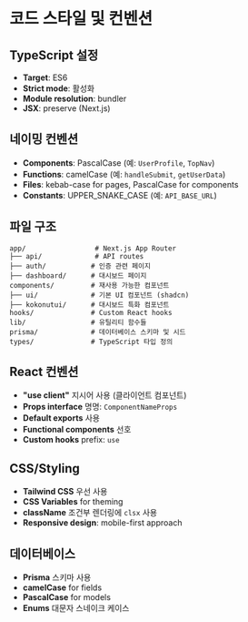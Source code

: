 # 코드 스타일 및 컨벤션

## TypeScript 설정
- **Target**: ES6 
- **Strict mode**: 활성화
- **Module resolution**: bundler
- **JSX**: preserve (Next.js)

## 네이밍 컨벤션
- **Components**: PascalCase (예: `UserProfile`, `TopNav`)
- **Functions**: camelCase (예: `handleSubmit`, `getUserData`)
- **Files**: kebab-case for pages, PascalCase for components
- **Constants**: UPPER_SNAKE_CASE (예: `API_BASE_URL`)

## 파일 구조
```
app/                 # Next.js App Router
├── api/             # API routes
├── auth/           # 인증 관련 페이지
├── dashboard/      # 대시보드 페이지
components/         # 재사용 가능한 컴포넌트
├── ui/             # 기본 UI 컴포넌트 (shadcn)
├── kokonutui/      # 대시보드 특화 컴포넌트
hooks/              # Custom React hooks
lib/                # 유틸리티 함수들
prisma/             # 데이터베이스 스키마 및 시드
types/              # TypeScript 타입 정의
```

## React 컨벤션
- **"use client"** 지시어 사용 (클라이언트 컴포넌트)
- **Props interface** 명명: `ComponentNameProps`
- **Default exports** 사용
- **Functional components** 선호
- **Custom hooks** prefix: `use`

## CSS/Styling
- **Tailwind CSS** 우선 사용
- **CSS Variables** for theming
- **className** 조건부 렌더링에 `clsx` 사용
- **Responsive design**: mobile-first approach

## 데이터베이스
- **Prisma** 스키마 사용
- **camelCase** for fields
- **PascalCase** for models
- **Enums** 대문자 스네이크 케이스